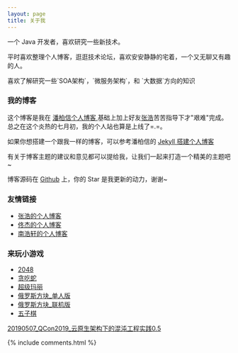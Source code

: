```yaml
---
layout: page
title: 关于我 
---
```


一个 Java 开发者，喜欢研究一些新技术。
<p>
平时喜欢整理个人博客，逛逛技术论坛，喜欢安安静静的宅着，一个又无聊又有趣的人。
<p>
喜欢了解研究一些`SOA架构`，`微服务架构`，和 `大数据`方向的知识

<p>

<h3> 我的博客 </h3>  

<p>

这个博客是我在
<a href="http://baixin.io/#blog"> 潘柏信个人博客 </a>基础上加上好友<a href="http://zhanghao.io">张浩</a>苦苦指导下才"艰难"完成。总之在这个炎热的七月初，我的个人站也算是上线了=.=。

<p>

如果你想搭建一个跟我一样的博客，可以参考潘柏信的 
<a href="/2016/10/jekyll_tutorials1/"> Jekyll 搭建个人博客 </a>


<p>

有关于博客主题的建议和意见都可以提给我，让我们一起来打造一个精美的主题吧~ 

<p> 

博客源码在 <a target="_blank" href='https://github.com/CoderOfSong/CoderOFSong.github.io/'>Github</a> 上，你的 Star 是我更新的动力，谢谢~

<p> 

<h3> 友情链接 </h3>

<ul>
<li><a target="_blank" href="http://zhanghao.io/">张浩的个人博客</a></li>
<li><a target="_blank" href="http://www.688r.cn/">佟杰的个人博客</a></li>
<li><a target="_blank" href="http://rudynan.github.io/">南浩轩的个人博客</a></li>
</ul>

<p> 

<h3> 来玩小游戏 </h3>

<ul>

<li><a target="_blank" href="http://123.206.74.224:8080/H5Game/2048/index.html">2048</a></li>

<li><a target="_blank" href="http://123.206.74.224:8080/H5Game/RetroSnaker/tanchishe.html">贪吃蛇</a></li>

<li><a target="_blank" href="http://123.206.74.224:8080/H5Game/Super-Mario/index.html">超级玛丽</a></li>

<li><a target="_blank" href="http://123.206.74.224:8080/H5Game/Tetris/Single/index.html">俄罗斯方块_单人版</a></li>

<li><a target="_blank" href="http://123.206.74.224:8080/H5Game/Tetris/online/index.html">俄罗斯方块_联机版</a></li>

<li><a target="_blank" href="http://123.206.74.224:8080/H5Game/Gobang/index.html">五子棋</a></li>

</ul>

<p> 

<a target="_blank" href="/files/20190507_QCon2019_ChaosBlade0.5.pdf">20190507_QCon2019_云原生架构下的混沌工程实践0.5</a>


{% include comments.html %}

